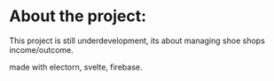 # About the project:

This project is still underdevelopment, its about managing shoe shops income/outcome.

made with electorn, svelte, firebase.
